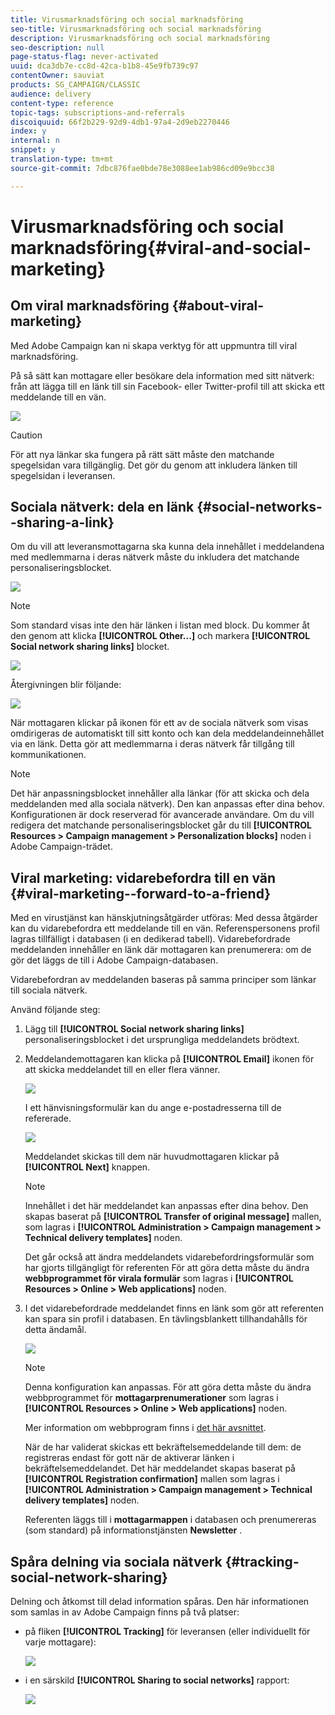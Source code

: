 ```yaml
---
title: Virusmarknadsföring och social marknadsföring
seo-title: Virusmarknadsföring och social marknadsföring
description: Virusmarknadsföring och social marknadsföring
seo-description: null
page-status-flag: never-activated
uuid: dca3db7e-cc8d-42ca-b1b8-45e9fb739c97
contentOwner: sauviat
products: SG_CAMPAIGN/CLASSIC
audience: delivery
content-type: reference
topic-tags: subscriptions-and-referrals
discoiquuid: 66f2b229-92d9-4db1-97a4-2d9eb2270446
index: y
internal: n
snippet: y
translation-type: tm+mt
source-git-commit: 7dbc876fae0bde78e3088ee1ab986cd09e9bcc38

---
```



# Virusmarknadsföring och social marknadsföring{#viral-and-social-marketing}

## Om viral marknadsföring {#about-viral-marketing}

Med Adobe Campaign kan ni skapa verktyg för att uppmuntra till viral marknadsföring.

På så sätt kan mottagare eller besökare dela information med sitt nätverk: från att lägga till en länk till sin Facebook- eller Twitter-profil till att skicka ett meddelande till en vän.

![](assets/s_ncs_user_viral_icons.png)

>[!CAUTION]
>
>För att nya länkar ska fungera på rätt sätt måste den matchande spegelsidan vara tillgänglig. Det gör du genom att inkludera länken till spegelsidan i leveransen.

## Sociala nätverk: dela en länk {#social-networks--sharing-a-link}

Om du vill att leveransmottagarna ska kunna dela innehållet i meddelandena med medlemmarna i deras nätverk måste du inkludera det matchande personaliseringsblocket.

![](assets/s_ncs_user_viral_add_link.png)

>[!NOTE]
>
>Som standard visas inte den här länken i listan med block. Du kommer åt den genom att klicka **[!UICONTROL Other...]** och markera **[!UICONTROL Social network sharing links]** blocket.

![](assets/s_ncs_user_viral_add_link_via_others.png)

Återgivningen blir följande:

![](assets/s_ncs_user_viral_add_link_rendering.png)

När mottagaren klickar på ikonen för ett av de sociala nätverk som visas omdirigeras de automatiskt till sitt konto och kan dela meddelandeinnehållet via en länk. Detta gör att medlemmarna i deras nätverk får tillgång till kommunikationen.

>[!NOTE]
>
>Det här anpassningsblocket innehåller alla länkar (för att skicka och dela meddelanden med alla sociala nätverk). Den kan anpassas efter dina behov. Konfigurationen är dock reserverad för avancerade användare. Om du vill redigera det matchande personaliseringsblocket går du till **[!UICONTROL Resources > Campaign management > Personalization blocks]** noden i Adobe Campaign-trädet.

## Viral marketing: vidarebefordra till en vän {#viral-marketing--forward-to-a-friend}

Med en virustjänst kan hänskjutningsåtgärder utföras: Med dessa åtgärder kan du vidarebefordra ett meddelande till en vän. Referenspersonens profil lagras tillfälligt i databasen (i en dedikerad tabell). Vidarebefordrade meddelanden innehåller en länk där mottagaren kan prenumerera: om de gör det läggs de till i Adobe Campaign-databasen.

Vidarebefordran av meddelanden baseras på samma principer som länkar till sociala nätverk.

Använd följande steg:

1. Lägg till **[!UICONTROL Social network sharing links]** personaliseringsblocket i det ursprungliga meddelandets brödtext.
1. Meddelandemottagaren kan klicka på **[!UICONTROL Email]** ikonen för att skicka meddelandet till en eller flera vänner.

   ![](assets/s_ncs_user_viral_email_link.png)

   I ett hänvisningsformulär kan du ange e-postadresserna till de refererade.

   ![](assets/s_ncs_user_viral_email_msg.png)

   Meddelandet skickas till dem när huvudmottagaren klickar på **[!UICONTROL Next]** knappen.

   >[!NOTE]
   >
   >Innehållet i det här meddelandet kan anpassas efter dina behov. Den skapas baserat på **[!UICONTROL Transfer of original message]** mallen, som lagras i **[!UICONTROL Administration > Campaign management > Technical delivery templates]** noden.
   >
   >Det går också att ändra meddelandets vidarebefordringsformulär som har gjorts tillgängligt för referenten För att göra detta måste du ändra **webbprogrammet för virala formulär** som lagras i **[!UICONTROL Resources > Online > Web applications]** noden.

1. I det vidarebefordrade meddelandet finns en länk som gör att referenten kan spara sin profil i databasen. En tävlingsblankett tillhandahålls för detta ändamål.

   ![](assets/s_ncs_user_viral_create_account_form.png)

   >[!NOTE]
   >
   >Denna konfiguration kan anpassas. För att göra detta måste du ändra webbprogrammet för **mottagarprenumerationer** som lagras i **[!UICONTROL Resources > Online > Web applications]** noden.
   >
   >Mer information om webbprogram finns i [det här avsnittet](../../web/using/about-web-applications.md).

   När de har validerat skickas ett bekräftelsemeddelande till dem: de registreras endast för gott när de aktiverar länken i bekräftelsemeddelandet. Det här meddelandet skapas baserat på **[!UICONTROL Registration confirmation]** mallen som lagras i **[!UICONTROL Administration > Campaign management > Technical delivery templates]** noden.

   Referenten läggs till i **mottagarmappen** i databasen och prenumereras (som standard) på informationstjänsten **Newsletter** .

## Spåra delning via sociala nätverk {#tracking-social-network-sharing}

Delning och åtkomst till delad information spåras. Den här informationen som samlas in av Adobe Campaign finns på två platser:

* på fliken **[!UICONTROL Tracking]** för leveransen (eller individuellt för varje mottagare):

   ![](assets/s_ncs_user_network_del_tracking_tab.png)

* i en särskild **[!UICONTROL Sharing to social networks]** rapport:

   ![](assets/s_ncs_user_viral_report.png)

